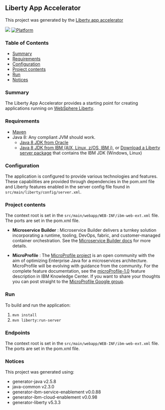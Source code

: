 ## Liberty App Accelerator
This project was generated by the [Liberty app accelerator](http://ibm.biz/appaccelerator)

[![](https://img.shields.io/badge/bluemix-powered-blue.svg)](https://bluemix.net)
[![Platform](https://img.shields.io/badge/platform-java-lightgrey.svg?style=flat)](https://www.ibm.com/developerworks/learn/java/)

### Table of Contents
* [Summary](#summary)
* [Requirements](#requirements)
* [Configuration](#configuration)
* [Project contents](#project-contents)
* [Run](#run)
* [Notices](#notices)

### Summary

The Liberty App Accelerator provides a starting point for creating applications running on [WebSphere Liberty](https://developer.ibm.com/wasdev/).


### Requirements
* [Maven](https://maven.apache.org/install.html)
* Java 8: Any compliant JVM should work.
  * [Java 8 JDK from Oracle](http://www.oracle.com/technetwork/java/javase/downloads/index.html)
  * [Java 8 JDK from IBM (AIX, Linux, z/OS, IBM i)](http://www.ibm.com/developerworks/java/jdk/),
    or [Download a Liberty server package](https://developer.ibm.com/assets/wasdev/#filter/assetTypeFilters=PRODUCT)
    that contains the IBM JDK (Windows, Linux)

### Configuration
The application is configured to provide various technologies and features. These capabilities are provided through dependencies in the pom.xml file and Liberty features enabled in the server config file found in `src/main/liberty/config/server.xml`.

### Project contents
The context root is set in the `src/main/webapp/WEB-INF/ibm-web-ext.xml` file. The ports are set in the pom.xml file.

* **Microservice Builder** : Microservice Builder delivers a turnkey solution incorporating a runtime, tooling, DevOps, fabric, and customer-managed container orchestration. See the [Microservice Builder docs](https://developer.ibm.com/microservice-builder/) for more details. 

* **MicroProfile** : The [MicroProfile project](http://microprofile.io/) is an open community with the aim of optimizing Enterprise Java for a microservices architecture.  MicroProfile will be evolving with guidance from the community. For the complete feature documentation, see the [microProfile-1.0](http://www.ibm.com/support/knowledgecenter/en/SSEQTP_liberty/com.ibm.websphere.wlp.nd.multiplatform.doc/ae/rwlp_feature_microProfile-1.0.html) feature description in IBM Knowledge Center. If you want to share your thoughts you can post straight to the [MicroProfile Google group](https://groups.google.com/forum/#!forum/microprofile).        
### Run

To build and run the application:
1. `mvn install`
1. `mvn liberty:run-server`
 

### Endpoints

The context root is set in the `src/main/webapp/WEB-INF/ibm-web-ext.xml` file. The ports are set in the pom.xml file.

### Notices

This project was generated using:
* generator-java v2.5.8
* java-common v2.3.0
* generator-ibm-service-enablement v0.0.88
* generator-ibm-cloud-enablement v0.0.98
* generator-liberty v5.3.3
